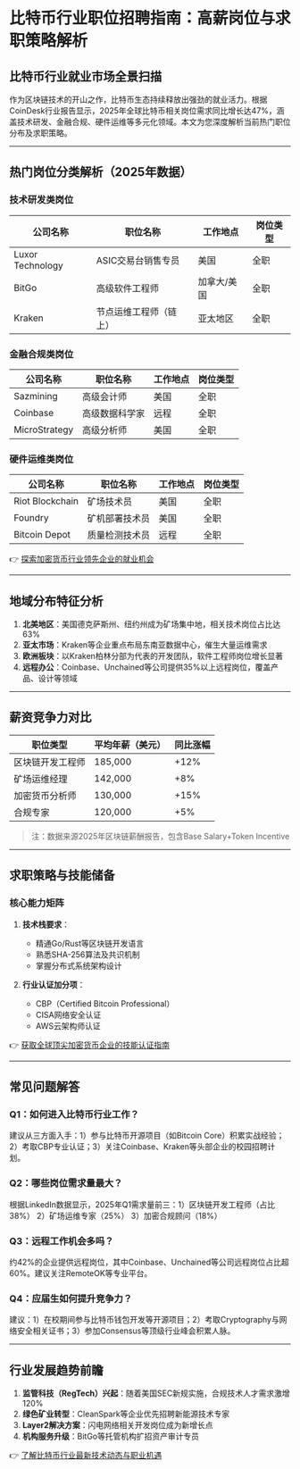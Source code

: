 # 比特币行业职位招聘指南：高薪岗位与求职策略解析

## 比特币行业就业市场全景扫描
作为区块链技术的开山之作，比特币生态持续释放出强劲的就业活力。根据CoinDesk行业报告显示，2025年全球比特币相关岗位需求同比增长达47%，涵盖技术研发、金融合规、硬件运维等多元化领域。本文为您深度解析当前热门职位分布及求职策略。

---

## 热门岗位分类解析（2025年数据）

### 技术研发类岗位
| 公司名称          | 职位名称                  | 工作地点       | 岗位类型   |
|-------------------|---------------------------|----------------|------------|
| Luxor Technology  | ASIC交易台销售专员        | 美国           | 全职       |
| BitGo             | 高级软件工程师            | 加拿大/美国    | 全职       |
| Kraken            | 节点运维工程师（链上）    | 亚太地区       | 全职       |

### 金融合规类岗位
| 公司名称          | 职位名称                  | 工作地点       | 岗位类型   |
|-------------------|---------------------------|----------------|------------|
| Sazmining         | 高级会计师                | 美国           | 全职       |
| Coinbase          | 高级数据科学家            | 远程           | 全职       |
| MicroStrategy     | 高级分析师                | 美国           | 全职       |

### 硬件运维类岗位
| 公司名称          | 职位名称                  | 工作地点       | 岗位类型   |
|-------------------|---------------------------|----------------|------------|
| Riot Blockchain   | 矿场技术员                | 美国           | 全职       |
| Foundry           | 矿机部署技术员            | 美国           | 全职       |
| Bitcoin Depot     | 质量检测技术员            | 远程           | 全职       |

👉 [探索加密货币行业领先企业的就业机会](https://bit.ly/okx_welcome)

---

## 地域分布特征分析
1. **北美地区**：美国德克萨斯州、纽约州成为矿场集中地，相关技术岗位占比达63%
2. **亚太市场**：Kraken等企业重点布局东南亚数据中心，催生大量运维需求
3. **欧洲板块**：以Kraken柏林分部为代表的开发团队，软件工程师岗位增长显著
4. **远程办公**：Coinbase、Unchained等公司提供35%以上远程岗位，覆盖产品、设计等领域

---

## 薪资竞争力对比
| 职位类型          | 平均年薪（美元） | 同比涨幅 |
|-------------------|------------------|----------|
| 区块链开发工程师  | 185,000         | +12%     |
| 矿场运维经理      | 142,000         | +8%      |
| 加密货币分析师    | 130,000         | +15%     |
| 合规专家          | 120,000         | +5%      |

> 注：数据来源2025年区块链薪酬报告，包含Base Salary+Token Incentive

---

## 求职策略与技能储备

### 核心能力矩阵
1. **技术栈要求**：
   - 精通Go/Rust等区块链开发语言
   - 熟悉SHA-256算法及共识机制
   - 掌握分布式系统架构设计

2. **行业认证加分项**：
   - CBP（Certified Bitcoin Professional）
   - CISA网络安全认证
   - AWS云架构师认证

👉 [获取全球顶尖加密货币企业的技能认证指南](https://bit.ly/okx_welcome)

---

## 常见问题解答

### Q1：如何进入比特币行业工作？
建议从三方面入手：1）参与比特币开源项目（如Bitcoin Core）积累实战经验；2）考取CBP专业认证；3）关注Coinbase、Kraken等头部企业的校园招聘计划。

### Q2：哪些岗位需求量最大？
根据LinkedIn数据显示，2025年Q1需求量前三：1）区块链开发工程师（占比38%） 2）矿场运维专家（25%） 3）加密合规顾问（18%）

### Q3：远程工作机会多吗？
约42%的企业提供远程岗位，其中Coinbase、Unchained等公司远程岗位占比超60%。建议关注RemoteOK等专业平台。

### Q4：应届生如何提升竞争力？
建议：1）在校期间参与比特币钱包开发等开源项目；2）考取Cryptography与网络安全相关证书；3）参加Consensus等顶级行业峰会积累人脉。

---

## 行业发展趋势前瞻
1. **监管科技（RegTech）兴起**：随着美国SEC新规实施，合规技术人才需求激增120%
2. **绿色矿业转型**：CleanSpark等企业优先招聘新能源技术专家
3. **Layer2解决方案**：闪电网络相关开发岗位成为新增长点
4. **机构服务升级**：BitGo等托管机构扩招资产审计专员

👉 [了解比特币行业最新技术动态与职业机遇](https://bit.ly/okx_welcome)